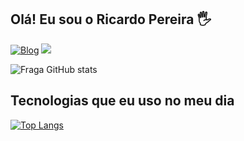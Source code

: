 ## Olá! Eu sou o Ricardo Pereira 🖐️

[![Blog](https://img.shields.io/website?label=rrp.com.br.com&style=for-the-badge&url=https://rrpcode.com/)](https://rrpcode.com.br)
<a href="https://www.linkedin.com/in/rafaella-ballerini-45875016a" target="_blank"><img src="https://img.shields.io/badge/-LinkedIn-%230077B5?style=for-the-badge&logo=linkedin&logoColor=white" target="_blank"></a> 




![Fraga GitHub stats](https://github-readme-stats.vercel.app/api?username=ricardopereira&show_icons=true&theme=dracula&count_private=true)

## Tecnologias que eu uso no meu dia 

[![Top Langs](https://github-readme-stats.vercel.app/api/top-langs/?username=ricardoramospereira&layout=compact)](https://github.com/anuraghazra/github-readme-stats)
